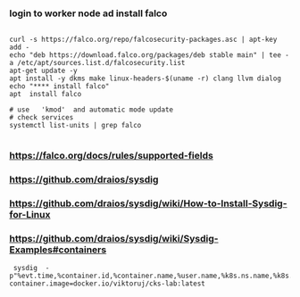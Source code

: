 ### login to worker node ad install falco
````

curl -s https://falco.org/repo/falcosecurity-packages.asc | apt-key add -
echo "deb https://download.falco.org/packages/deb stable main" | tee -a /etc/apt/sources.list.d/falcosecurity.list
apt-get update -y
apt install -y dkms make linux-headers-$(uname -r) clang llvm dialog
echo "**** install falco"
apt  install falco

````

````
# use   'kmod'  and automatic mode update
# check services
systemctl list-units | grep falco


````
###  https://falco.org/docs/rules/supported-fields

### https://github.com/draios/sysdig
### https://github.com/draios/sysdig/wiki/How-to-Install-Sysdig-for-Linux
### https://github.com/draios/sysdig/wiki/Sysdig-Examples#containers

```
 sysdig  -p"%evt.time,%container.id,%container.name,%user.name,%k8s.ns.name,%k8s.pod.name"   container.image=docker.io/viktoruj/cks-lab:latest
```